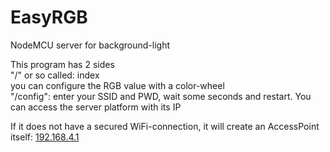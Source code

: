 # EasyRGB
NodeMCU server for background-light  
  
This program has 2 sides  
"/" or so called: index  
you can configure the RGB value with a color-wheel  
"/config":
enter your SSID and PWD, wait some seconds and restart.  You can access the server platform with its IP
  
If it does not have a secured WiFi-connection, it will create an AccessPoint itself: [192.168.4.1](http://192.168.4.1/config)
